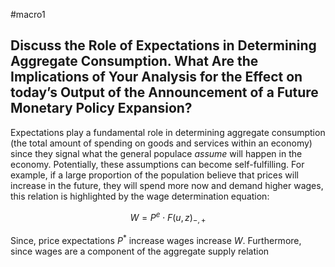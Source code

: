#macro1 
## Discuss the Role of Expectations in Determining Aggregate Consumption. What Are the Implications of Your Analysis for the Effect on today’s Output of the Announcement of a Future Monetary Policy Expansion?

Expectations play a fundamental role in determining aggregate consumption (the total amount of spending on goods and services within an economy) since they signal what the general populace *assume* will happen in the economy. Potentially, these assumptions can become self-fulfilling. For example, if a large proportion of the population believe that prices will increase in the future, they will spend more now and demand higher wages, this relation is highlighted by the wage determination equation: 

$$
W=P^{e}\cdot F(u,z)_{-,+}
$$

Since, price expectations $P^{*}$ increase wages increase $W$. Furthermore, since wages are a component of the aggregate supply relation 
